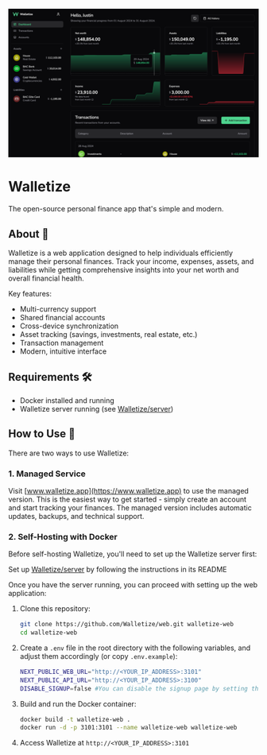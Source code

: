 ![Walletize](/hero-dark.png)

# Walletize

The open-source personal finance app that's simple and modern.

## About 📝

Walletize is a web application designed to help individuals efficiently manage their personal finances. Track your income, expenses, assets, and liabilities while getting comprehensive insights into your net worth and overall financial health.

Key features:
- Multi-currency support
- Shared financial accounts
- Cross-device synchronization
- Asset tracking (savings, investments, real estate, etc.)
- Transaction management
- Modern, intuitive interface

## Requirements 🛠️

- Docker installed and running
- Walletize server running (see [Walletize/server](https://github.com/Walletize/server))

## How to Use 🚀

There are two ways to use Walletize:

### 1. Managed Service

Visit [www.walletize.app](https://www.walletize.app) to use the managed version. This is the easiest way to get started - simply create an account and start tracking your finances. The managed version includes automatic updates, backups, and technical support.

### 2. Self-Hosting with Docker

Before self-hosting Walletize, you'll need to set up the Walletize server first:

Set up [Walletize/server](https://github.com/Walletize/server) by following the instructions in its README

Once you have the server running, you can proceed with setting up the web application:

1. Clone this repository:
   ```bash
   git clone https://github.com/Walletize/web.git walletize-web
   cd walletize-web
   ```

2. Create a `.env` file in the root directory with the following variables, and adjust them accordingly (or copy `.env.example`):
   ```bash
   NEXT_PUBLIC_WEB_URL="http://<YOUR_IP_ADDRESS>:3101"
   NEXT_PUBLIC_API_URL="http://<YOUR_IP_ADDRESS>:3100"
   DISABLE_SIGNUP=false #You can disable the signup page by setting this to true
   ```

3. Build and run the Docker container:
   ```bash
   docker build -t walletize-web .
   docker run -d -p 3101:3101 --name walletize-web walletize-web
   ```

4. Access Walletize at `http://<YOUR_IP_ADDRESS>:3101`
